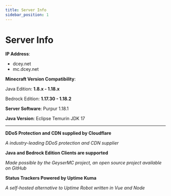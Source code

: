 ```yaml
---
title: Server Info
sidebar_position: 1
---
```


# Server Info

**IP Address**:

- dcey.net
- mc.dcey.net

**Minecraft Version Compatibility**:

Java Edition: **1.8.x - 1.18.x**

Bedrock Edition: **1.17.30 - 1.18.2**

**Server Software**: Purpur 1.18.1

**Java Version**: Eclipse Temurin JDK 17

---

**DDoS Protection and CDN supplied by Cloudflare**

*A industry-leading DDoS protection and CDN supplier*

**Java and Bedrock Edition Clients are supported**

*Made possible by the GeyserMC project, an open source project available on GitHub*

**Status Trackers Powered by Uptime Kuma**

*A self-hosted alternative to Uptime Robot written in Vue and Node*
